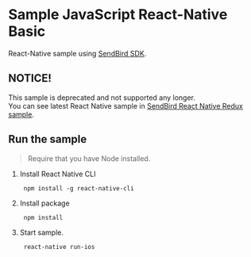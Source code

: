# Sample JavaScript React-Native Basic

React-Native sample using [SendBird SDK](https://github.com/smilefam/SendBird-SDK-JavaScript).

## NOTICE!

This sample is deprecated and not supported any longer.  
You can see latest React Native sample in [SendBird React Native Redux sample](https://github.com/smilefam/SendBird-SDK-JavaScript/react-native-redux-sample).

## Run the sample

> Require that you have Node installed.
1. Install React Native CLI

        npm install -g react-native-cli
        
2. Install package

        npm install

3. Start sample.

        react-native run-ios